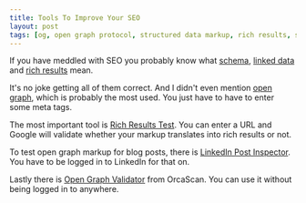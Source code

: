 ```yaml
---
title: Tools To Improve Your SEO
layout: post
tags: [og, open graph protocol, structured data markup, rich results, schema, json-ld, json for linking data]
---
```

If you have meddled with SEO you probably know what [schema](https://schema.org), [linked data](https://json-ld.org) and [rich results](hhttps://developers.google.com/search/docs/appearance/structured-data/search-gallery) mean.

It's no joke getting all of them correct. And I didn't even mention [open graph](https://ogp.me), which is probably the most used. You just have to have to enter some meta tags.

The most important tool is [Rich Results Test](https://search.google.com/test/rich-results). You can enter a URL and Google will validate whether your markup translates into rich results or not.

To test open graph markup for blog posts, there is [LinkedIn Post Inspector](https://www.linkedin.com/post-inspector). You have to be logged in to LinkedIn for that on.

Lastly there is [Open Graph Validator](https://orcascan.com/tools/open-graph-validator) from OrcaScan. You can use it without being logged in to anywhere.
